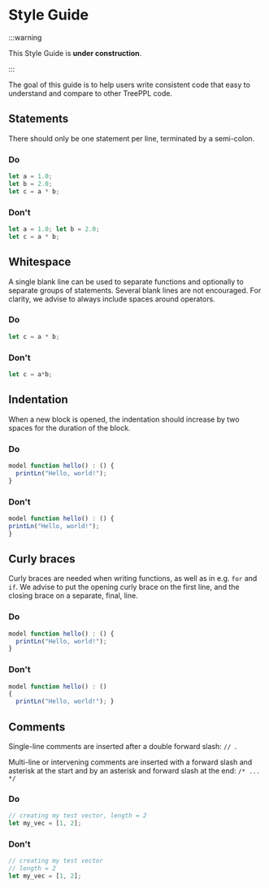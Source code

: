 # Style Guide

:::warning

This Style Guide is **under construction**.

:::

The goal of this guide is to help users write consistent code that easy to understand and compare to other TreePPL code. 





## Statements
There should only be one statement per line, terminated by a semi-colon. 

### Do
```js
let a = 1.0;
let b = 2.0;
let c = a * b; 
```

### Don't
```js
let a = 1.0; let b = 2.0;
let c = a * b; 
```

## Whitespace
A single blank line can be used to separate functions and optionally to separate groups of statements. Several blank lines are not encouraged. 
For clarity, we advise to always include spaces around operators.

### Do
```js
let c = a * b; 
```

### Don't
```js
let c = a*b; 
```

## Indentation
When a new block is opened, the indentation should increase by two spaces for the duration of the block.

### Do
```js
model function hello() : () { 
  printLn("Hello, world!");
}
```

### Don't

```js
model function hello() : () { 
printLn("Hello, world!");
}
```


## Curly braces
Curly braces are needed when writing functions, as well as in e.g. `for` and `if`. We advise to put the opening curly brace on the first line, and the closing brace on a separate, final, line. 

### Do
```js
model function hello() : () { 
  printLn("Hello, world!");
}
```

### Don't

```js
model function hello() : () 
{ 
  printLn("Hello, world!"); }
```


## Comments
Single-line comments are inserted after a double forward slash:  `// `. 

Multi-line or intervening comments are inserted with a forward slash and asterisk at the start and by an asterisk and forward slash at the end: `/* ... */ `

### Do

```js
// creating my test vector, length = 2
let my_vec = [1, 2]; 
```

### Don't
```js
// creating my test vector
// length = 2
let my_vec = [1, 2]; 
```



